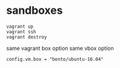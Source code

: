 # sandboxes



~~~~
vagrant up
vagrant ssh
vagrant destroy
~~~~
same vagrant box option
same vbox option
~~~~
config.vm.box = "bento/ubuntu-16.04"

~~~~
